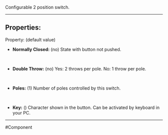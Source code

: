 Configurable 2 position switch.

---

## Properties:
Property: (default value)

- **Normally Closed:** (no)
   State with button not pushed.
<br>

- **Double Throw:** (no)
   Yes: 2 throws per pole.
   No: 1 throw per pole.
<br>

- **Poles:** (1)
   Number of poles controlled by this switch.
<br>

- **Key:** ()
   Character shown in the button.
   Can be activated by keyboard in your PC.

---

#Component